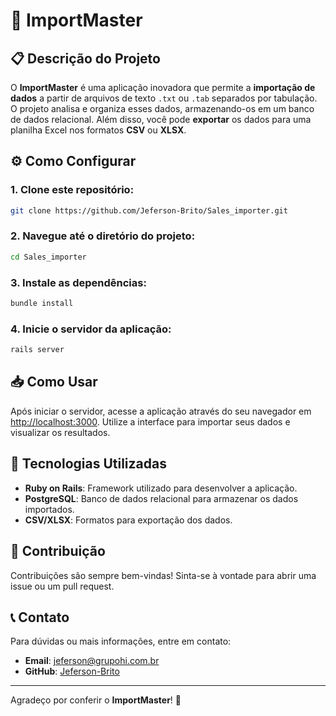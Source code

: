 # 🚀 ImportMaster

## 📋 Descrição do Projeto
O **ImportMaster** é uma aplicação inovadora que permite a **importação de dados** a partir de arquivos de texto `.txt` ou `.tab` separados por tabulação. O projeto analisa e organiza esses dados, armazenando-os em um banco de dados relacional. Além disso, você pode **exportar** os dados para uma planilha Excel nos formatos **CSV** ou **XLSX**.

## ⚙️ Como Configurar

### 1. Clone este repositório:
```bash
git clone https://github.com/Jeferson-Brito/Sales_importer.git
```

### 2. Navegue até o diretório do projeto:
```bash
cd Sales_importer
```

### 3. Instale as dependências:
```bash
bundle install
```

### 4. Inicie o servidor da aplicação:
```bash
rails server
```

## 📥 Como Usar
Após iniciar o servidor, acesse a aplicação através do seu navegador em [http://localhost:3000](http://localhost:3000). Utilize a interface para importar seus dados e visualizar os resultados.

## 📄 Tecnologias Utilizadas
- **Ruby on Rails**: Framework utilizado para desenvolver a aplicação.
- **PostgreSQL**: Banco de dados relacional para armazenar os dados importados.
- **CSV/XLSX**: Formatos para exportação dos dados.

## 🤝 Contribuição
Contribuições são sempre bem-vindas! Sinta-se à vontade para abrir uma issue ou um pull request.

## 📞 Contato
Para dúvidas ou mais informações, entre em contato:
- **Email**: [jeferson@grupohi.com.br](mailto:jeferson@grupohi.com.br)
- **GitHub**: [Jeferson-Brito](https://github.com/Jeferson-Brito)

---

Agradeço por conferir o **ImportMaster**! 🌟
